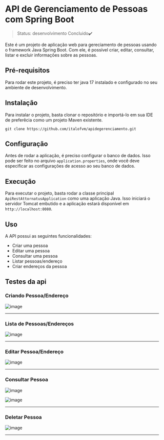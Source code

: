 <h1> API de Gerenciamento de Pessoas com Spring Boot </h1>

> Status: desenvolvimento Concluido✔️

Este é um projeto de aplicação web para gereciamento de pessoas usando o framework Java Spring Boot. 
Com ele, é possível criar, editar, consultar, listar e excluir informações sobre as pessoas.

## Pré-requisitos

Para rodar este projeto, é preciso ter java 17 instalado e configurado no seu ambiente de desenvolvimento.


## Instalação

Para instalar o projeto, basta clonar o repositório e importá-lo em sua IDE de preferêcia como um projeto Maven existente.

~~~
git clone https://github.com/italofvm/apidegerenciamento.git
~~~

## Configuração

Antes de rodar a aplicação, é preciso configurar o banco de dados. Isso pode ser feito no arquivo 
`application.properties`, onde você deve especificar as configurações de acesso ao seu banco de dados.

## Execução

Para executar o projeto, basta rodar a classe principal `ApiRestAttornatusApplication` como uma aplicação Java. 
Isso iniciará o servidor Tomcat embutido e a aplicação estará disponível em `http://localhost:8080`.


## Uso

A API possui as seguintes funcionalidades:

+ Criar uma pessoa
+ Editar uma pessoa
+ Consultar uma pessoa
+ Listar pessoas/endereço
+ Criar endereços da pessoa

## Testes da api


<h3>Criando Pessoa/Endereço</h3>

![image](https://user-images.githubusercontent.com/33766000/212180255-c7f4452b-d332-41cc-a5a4-f433a21cb403.png)

-------------------------

<h3>Lista de Pessoas/Endereços</h3>

![image](https://user-images.githubusercontent.com/33766000/212180363-ee3240d5-2b95-4d8b-9af5-a294902f2ade.png)

-------------------------

<h3>Editar Pessoa/Endereço</h3>

![image](https://user-images.githubusercontent.com/33766000/212183366-4f029ab1-99d7-4df7-8665-2407a1b8b041.png)

-------------------------

<h3>Consultar Pessoa</h3>

![image](https://user-images.githubusercontent.com/33766000/212183591-e5872eca-1b00-4ac6-bf3b-de171b2d75db.png)

![image](https://user-images.githubusercontent.com/33766000/212183928-79e4039c-cce6-4842-9232-7f0739974986.png)

-------------------------

<h3>Deletar Pessoa</h3>

![image](https://user-images.githubusercontent.com/33766000/212184103-a66a056e-ca39-4ec2-9f52-bde47224d5bf.png)

-------------------------------------------------------------------------------------------------------------




